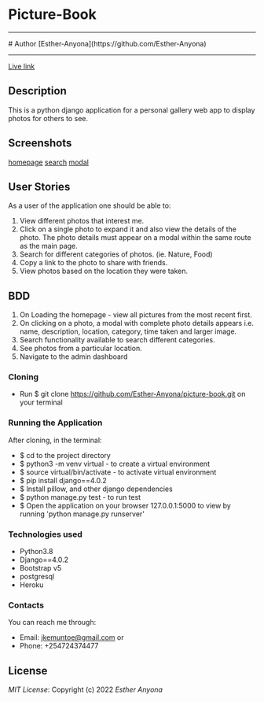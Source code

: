 # Picture-Book
<hr>
# Author
[Esther-Anyona](https://github.com/Esther-Anyona)
<hr>

[Live link](.......)

## Description
This is a python django application for a personal gallery web app to display photos for others to see.

## Screenshots

[homepage](pictures/static/assets/picture_book.png)
[search](pictures/static/assets/category.png)
[modal](pictures/static/assets/modal.png)

## User Stories
As a user of the application one should be able to:

1. View different photos that interest me.
1. Click on a single photo to expand it and also view the details of the photo. The photo details must appear on a modal within the same route as the main page.
1. Search for different categories of photos. (ie. Nature, Food)
1. Copy a link to the photo to share with friends.
1. View photos based on the location they were taken.

## BDD
1. On Loading the homepage - view all pictures from the most recent first.
1. On clicking on a photo, a modal with complete photo details appears i.e. name, description, location, category, time taken and larger image.
1. Search functionality available to search different categories.
1. See photos from a particular location.
1. Navigate to the admin dashboard

### Cloning
* Run $ git clone https://github.com/Esther-Anyona/picture-book.git on your terminal

### Running the Application
After cloning, in the terminal: 
* $ cd to the project directory
* $ python3 -m venv virtual - to create a virtual environment
* $ source virtual/bin/activate - to activate virtual environment
* $ pip install django==4.0.2
* $ Install pillow, and other django dependencies
* $ python manage.py test - to run test
* $ Open the application on your browser 127.0.0.1:5000 to view by running 'python manage.py runserver'

### Technologies used
* Python3.8
* Django==4.0.2
* Bootstrap v5
* postgresql
* Heroku

### Contacts
You can reach me through:
* Email: jkemuntoe@gmail.com or
* Phone: +254724374477

## License
*MIT License*:
Copyright (c) 2022 *Esther Anyona*